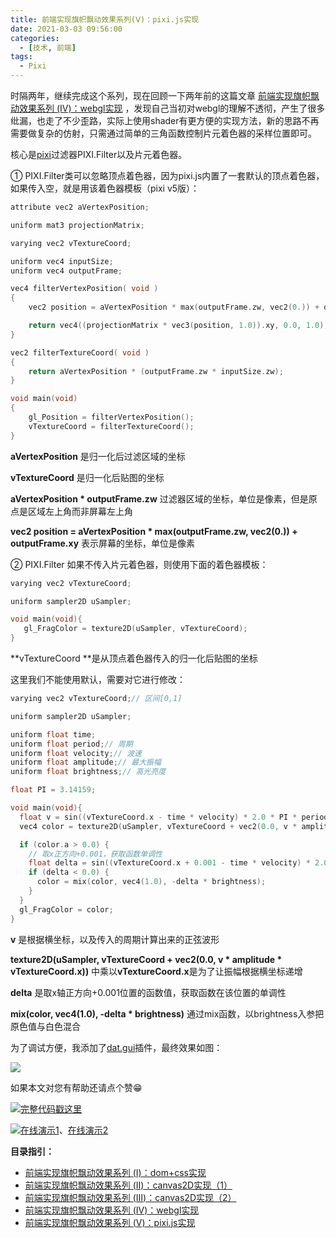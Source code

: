 ```yaml
---
title: 前端实现旗帜飘动效果系列(Ⅴ)：pixi.js实现
date: 2021-03-03 09:56:00
categories:
  - [技术, 前端]
tags:
  - Pixi
---
```


时隔两年，继续完成这个系列，现在回顾一下两年前的这篇文章 [前端实现旗帜飘动效果系列 (Ⅳ)：webgl实现](https://my.oschina.net/codingDog/blog/1839100) ，发现自己当初对webgl的理解不透彻，产生了很多纰漏，也走了不少歪路，实际上使用shader有更方便的实现方法，新的思路不再需要做复杂的仿射，只需通过简单的三角函数控制片元着色器的采样位置即可。

核心是[pixi](https://github.com/pixijs/pixi.js)过滤器PIXI.Filter以及片元着色器。

① PIXI.Filter类可以忽略顶点着色器，因为pixi.js内置了一套默认的顶点着色器，如果传入空，就是用该着色器模板（pixi v5版）：
<!-- more -->
```cpp
attribute vec2 aVertexPosition;

uniform mat3 projectionMatrix;

varying vec2 vTextureCoord;

uniform vec4 inputSize;
uniform vec4 outputFrame;

vec4 filterVertexPosition( void )
{
    vec2 position = aVertexPosition * max(outputFrame.zw, vec2(0.)) + outputFrame.xy;

    return vec4((projectionMatrix * vec3(position, 1.0)).xy, 0.0, 1.0);
}

vec2 filterTextureCoord( void )
{
    return aVertexPosition * (outputFrame.zw * inputSize.zw);
}

void main(void)
{
    gl_Position = filterVertexPosition();
    vTextureCoord = filterTextureCoord();
}
```

**aVertexPosition** 是归一化后过滤区域的坐标

**vTextureCoord** 是归一化后贴图的坐标

**aVertexPosition * outputFrame.zw** 过滤器区域的坐标，单位是像素，但是原点是区域左上角而非屏幕左上角

**vec2 position = aVertexPosition * max(outputFrame.zw, vec2(0.)) + outputFrame.xy** 表示屏幕的坐标，单位是像素

② PIXI.Filter 如果不传入片元着色器，则使用下面的着色器模板：

```cpp
varying vec2 vTextureCoord;

uniform sampler2D uSampler;

void main(void){
   gl_FragColor = texture2D(uSampler, vTextureCoord);
}
```

**vTextureCoord **是从顶点着色器传入的归一化后贴图的坐标

这里我们不能使用默认，需要对它进行修改：

```cpp
varying vec2 vTextureCoord;// 区间[0,1]

uniform sampler2D uSampler;

uniform float time;
uniform float period;// 周期
uniform float velocity;// 波速
uniform float amplitude;// 最大振幅
uniform float brightness;// 高光亮度

float PI = 3.14159;

void main(void){
  float v = sin((vTextureCoord.x - time * velocity) * 2.0 * PI * period);
  vec4 color = texture2D(uSampler, vTextureCoord + vec2(0.0, v * amplitude * vTextureCoord.x));

  if (color.a > 0.0) {
    // 取x正方向+0.001，获取函数单调性
    float delta = sin((vTextureCoord.x + 0.001 - time * velocity) * 2.0 * PI * period) - v;
    if (delta < 0.0) {
      color = mix(color, vec4(1.0), -delta * brightness);
    }
  }
  gl_FragColor = color;
}
```

**v** 是根据横坐标，以及传入的周期计算出来的正弦波形

**texture2D(uSampler, vTextureCoord + vec2(0.0, v * amplitude * vTextureCoord.x))** 中乘以**vTextureCoord.x**是为了让振幅根据横坐标递增

**delta** 是取x轴正方向+0.001位置的函数值，获取函数在该位置的单调性

**mix(color, vec4(1.0), -delta * brightness)** 通过mix函数，以brightness入参把原色值与白色混合

为了调试方便，我添加了[dat.gui](https://github.com/dataarts/dat.gui)插件，最终效果如图：

![](/images/pixi_flag.gif)

如果本文对您有帮助还请点个赞😁

![](/images/hand.webp)[完整代码戳这里](https://gitee.com/kaysama/blog-source-host/tree/master/%E5%89%8D%E7%AB%AF%E5%AE%9E%E7%8E%B0%E6%97%97%E5%B8%9C%E9%A3%98%E5%8A%A8%E6%95%88%E6%9E%9C%E7%B3%BB%E5%88%97/pixi%E5%AE%9E%E7%8E%B0)

![](/images/hand.webp)[在线演示1](http://kaysama.gitee.io/blog-source-host/%E5%89%8D%E7%AB%AF%E5%AE%9E%E7%8E%B0%E6%97%97%E5%B8%9C%E9%A3%98%E5%8A%A8%E6%95%88%E6%9E%9C%E7%B3%BB%E5%88%97/pixi%E5%AE%9E%E7%8E%B0/index.html)、[在线演示2](https://codepen.io/oj8kay/pen/vYyjwGv)

**目录指引：**

-   [前端实现旗帜飘动效果系列 (Ⅰ)：dom+css实现](https://my.oschina.net/codingDog/blog/1839097)
-   [前端实现旗帜飘动效果系列 (Ⅱ)：canvas2D实现（1）](https://my.oschina.net/codingDog/blog/1839098)
-   [前端实现旗帜飘动效果系列 (Ⅲ)：canvas2D实现（2）](https://my.oschina.net/codingDog/blog/1839099)
-   [前端实现旗帜飘动效果系列 (Ⅳ)：webgl实现](https://my.oschina.net/codingDog/blog/1839100)
-   [前端实现旗帜飘动效果系列 (Ⅴ)：pixi.js实现](https://my.oschina.net/codingDog/blog/4968573)